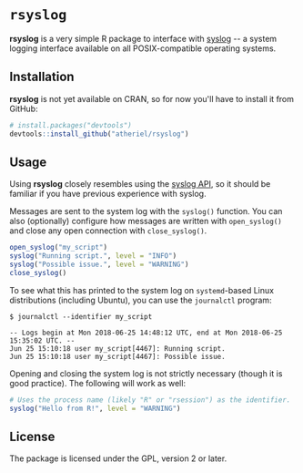 
<!-- README.md is generated from README.Rmd. Please edit that file. -->
`rsyslog`
=========

**rsyslog** is a very simple R package to interface with [syslog](https://en.wikipedia.org/wiki/Syslog) -- a system logging interface available on all POSIX-compatible operating systems.

Installation
------------

**rsyslog** is not yet available on CRAN, so for now you'll have to install it from GitHub:

``` r
# install.packages("devtools")
devtools::install_github("atheriel/rsyslog")
```

Usage
-----

Using **rsyslog** closely resembles using the [syslog API](http://man7.org/linux/man-pages/man3/openlog.3.html), so it should be familiar if you have previous experience with syslog.

Messages are sent to the system log with the `syslog()` function. You can also (optionally) configure how messages are written with `open_syslog()` and close any open connection with `close_syslog()`.

``` r
open_syslog("my_script")
syslog("Running script.", level = "INFO")
syslog("Possible issue.", level = "WARNING")
close_syslog()
```

To see what this has printed to the system log on `systemd`-based Linux distributions (including Ubuntu), you can use the `journalctl` program:

``` shell
$ journalctl --identifier my_script
```

    -- Logs begin at Mon 2018-06-25 14:48:12 UTC, end at Mon 2018-06-25 15:35:02 UTC. --
    Jun 25 15:10:18 user my_script[4467]: Running script.
    Jun 25 15:10:18 user my_script[4467]: Possible issue.

Opening and closing the system log is not strictly necessary (though it is good practice). The following will work as well:

``` r
# Uses the process name (likely "R" or "rsession") as the identifier.
syslog("Hello from R!", level = "WARNING")
```

License
-------

The package is licensed under the GPL, version 2 or later.
